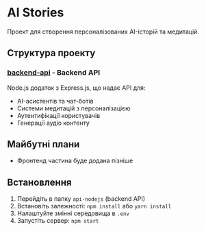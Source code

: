 # AI Stories

Проект для створення персоналізованих AI-історій та медитацій.

## Структура проекту

### [backend-api](./api-nodejs/) - Backend API

Node.js додаток з Express.js, що надає API для:

- AI-асистентів та чат-ботів
- Системи медитацій з персоналізацією
- Аутентифікації користувачів
- Генерації аудіо контенту

## Майбутні плани

- Фронтенд частина буде додана пізніше

## Встановлення

1. Перейдіть в папку `api-nodejs` (backend API)
2. Встановіть залежності: `npm install` або `yarn install`
3. Налаштуйте змінні середовища в `.env`
4. Запустіть сервер: `npm start`
